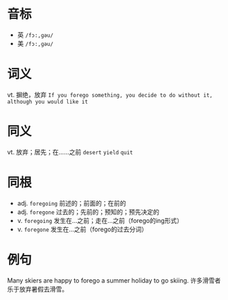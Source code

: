 # 音标

- 英 `/fɔ:,ɡəu/`
- 美 `/fɔ:,ɡəu/`

# 词义

vt. 摒绝，放弃
`If you forego something, you decide to do without it, although you would like it`

# 同义

vt. 放弃；居先；在……之前
`desert` `yield` `quit`

# 同根

- adj. `foregoing` 前述的；前面的；在前的
- adj. `foregone` 过去的；先前的；预知的；预先决定的
- v. `foregoing` 发生在…之前；走在…之前（forego的ing形式）
- v. `foregone` 发生在…之前（forego的过去分词）

# 例句

Many skiers are happy to forego a summer holiday to go skiing.
许多滑雪者乐于放弃暑假去滑雪。


